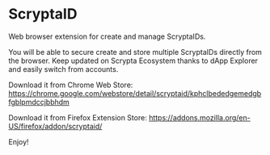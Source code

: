 # ScryptaID
Web browser extension for create and manage ScryptaIDs.

You will be able to secure create and store multiple ScryptaIDs directly from the browser. 
Keep updated on Scrypta Ecosystem thanks to dApp Explorer and easily switch from accounts.


Download it from Chrome Web Store: 
https://chrome.google.com/webstore/detail/scryptaid/kphclbededgemedgbfgblpmdccjbbhdm

Download it from Firefox Extension Store:
https://addons.mozilla.org/en-US/firefox/addon/scryptaid/

Enjoy!
